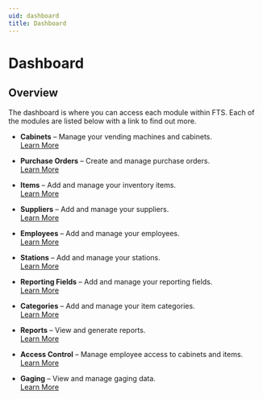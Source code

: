 ```yaml
---
uid: dashboard
title: Dashboard
---
```


# Dashboard

## Overview

The dashboard is where you can access each module within FTS. Each of the modules are listed below with a link to find out more.

- **Cabinets** – Manage your vending machines and cabinets.  
  [Learn More](xref:cabinets)

- **Purchase Orders** – Create and manage purchase orders.  
  [Learn More](xref:purchase-orders)

- **Items** – Add and manage your inventory items.  
  [Learn More](xref:items)

- **Suppliers** – Add and manage your suppliers.  
  [Learn More](xref:suppliers)

- **Employees** – Add and manage your employees.  
  [Learn More](xref:employees)

- **Stations** – Add and manage your stations.  
  [Learn More](xref:stations)

- **Reporting Fields** – Add and manage your reporting fields.  
  [Learn More](xref:reporting-fields)

- **Categories** – Add and manage your item categories.  
  [Learn More](xref:categories)

- **Reports** – View and generate reports.  
  [Learn More](xref:reports)

- **Access Control** – Manage employee access to cabinets and items.  
  [Learn More](xref:access-controls)

- **Gaging** – View and manage gaging data.  
  [Learn More](xref:gaging)
